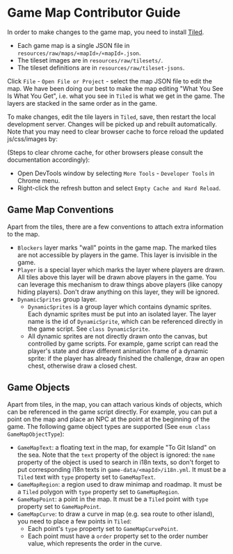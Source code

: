 # Game Map Contributor Guide

In order to make changes to the game map, you need to install [Tiled](https://www.mapeditor.org/).

- Each game map is a single JSON file in `resources/raw/maps/«mapId»/«mapId».json`. 
- The tileset images are in `resources/raw/tilesets/`.
- The tileset definitions are in `resources/raw/tileset-jsons`.

Click `File` - `Open File or Project` - select the map JSON file to edit the map. 
We have been doing our best to make the map editing "What You See Is What You Get", i.e. what you see in `Tiled` is
what we get in the game. The layers are stacked in the same order as in the game.

To make changes, edit the tile layers in `Tiled`, save, then restart the local development server. 
Changes will be picked up and rebuilt automatically. Note that you may need to clear browser cache to force reload the updated js/css/images by:

(Steps to clear chrome cache, for other browsers please consult the documentation accordingly):
- Open DevTools window by selecting `More Tools` - `Developer Tools` in Chrome menu.
- Right-click the refresh button and select `Empty Cache and Hard Reload`.

## Game Map Conventions

Apart from the tiles, there are a few conventions to attach extra information to the map.

- `Blockers` layer marks "wall" points in the game map. The marked tiles are not accessible by players in the game. This layer is invisible in the game.
- `Player` is a special layer which marks the layer where players are drawn. All tiles above this layer will be drawn above players in the game.
  You can leverage this mechanism to draw things above players (like canopy hiding players).
  Don't draw anything on this layer, they will be ignored.
- `DynamicSprites` group layer.
    - `DynamicSprites` is a group layer which contains dynamic sprites. Each dynamic sprites must be put into an isolated layer.
      The layer name is the id of `DynamicSprite`, which can be referenced directly in the game script. See `class DynamicSprite`.
    - All dynamic sprites are not directly drawn onto the canvas, but controlled by game scripts. For example, game script can read
      the player's state and draw different animation frame of a dynamic sprite: if the player has already finished the challenge, draw
      an open chest, otherwise draw a closed chest.

## Game Objects

Apart from tiles, in the map, you can attach various kinds of objects, which can be referenced in the game script directly. For example,
you can put a point on the map and place an NPC at the point at the beginning of the game.
The following game object types are supported (See `enum class GameMapObjectType`):

- `GameMapText`: a floating text in the map, for example "To Git Island" on the sea. Note that the `text` property of the object is ignored:
  the `name` property of the object is used to search in i18n texts, so don't forget to put corresponding i18n texts in `game-data/<mapId>/i18n.yml`.
  It must be a `Tiled` text with `type` property set to `GameMapText`.
- `GameMapRegion`: a region used to draw minimap and roadmap. It must be a `Tiled` polygon with `type` property set to `GameMapRegion`.
- `GameMapPoint`: a point in the map. It must be a `Tiled` point with `type` property set to `GameMapPoint`.
- `GameMapCurve`: to draw a curve in map (e.g. sea route to other island), you need to place a few points in `Tiled`:
    - Each point's `type` property set to `GameMapCurvePoint`.
    - Each point must have a `order` property set to the order number value, which represents the order in the curve.
